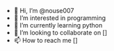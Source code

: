 - 👋 Hi, I’m @nouse007
- 👀 I’m interested in programming
- 🌱 I’m currently learning python
- 💞️ I’m looking to collaborate on []
- 📫 How to reach me []

<!---
nouse007/nouse007 is a ✨ special ✨ repository because its `README.md` (this file) appears on your GitHub profile.
You can click the Preview link to take a look at your changes.
--->
